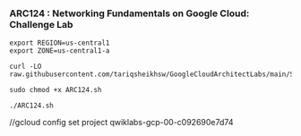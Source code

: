 ### ARC124 : Networking Fundamentals on Google Cloud: Challenge Lab 

```
export REGION=us-central1
export ZONE=us-central1-a
```

```
curl -LO raw.githubusercontent.com/tariqsheikhsw/GoogleCloudArchitectLabs/main/Solutions/ARC124.sh

sudo chmod +x ARC124.sh

./ARC124.sh
```




//gcloud config set project qwiklabs-gcp-00-c092690e7d74
